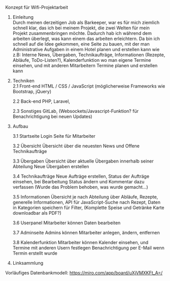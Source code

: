 Konzept für Wifi-Projektarbeit

1.	Einleitung<br>
Durch meinen derzeitigen Job als Barkeeper, war es für mich ziemlich schnell klar, das ich bei 
meinem Projekt, die zwei Welten für mein Projekt zusammenbringen möchte. Dadurch hab ich 
während dem arbeiten überlegt, was kann einem das arbeiten erleichtern. Da bin ich schnell auf 
die Idee gekommen, eine Seite zu bauen, mit der man Administrative Aufgaben in einem Hotel 
planen und erstellen kann wie z.B: Interne News, Übergaben, Technikaufträge, Informationen
(Rezepte, Abläufe, ToDo-Listen?), Kalenderfunktion wo man eigene Termine einsehen, und mit 
anderen Mitarbeitern Termine planen und erstellen kann

2.	Techniken <br>
    2.1	Front-end
        HTML / CSS / JavaScript (möglicherweise Frameworks wie Bootstrap, jQuery)

    2.2	Back-end 
        PHP, Laravel, 

    2.3	Sonstiges
        GitLab,  (Websockets/Javascript-Funktion? für Benachrichtigung bei neuen Updates)



3.	Aufbau

    3.1	Startseite
        Login Seite für Mitarbeiter

    3.2	Übersicht
        Übersicht über die neuesten News und Offene Technikaufträge 
        
    3.3	Übergaben
        Übersicht über aktuelle Übergaben innerhalb seiner Abteilung
        Neue Übergaben erstellen 

    3.4	Technikaufträge 
        Neue Aufträge erstellen, Status der Aufträge einsehen, bei Bearbeitung Status ändern und Kommentar dazu verfassen (Wurde das Problem behoben, was wurde gemacht…)

    3.5	Informationen
        Übersicht je nach Abteilung über Abläufe, Rezepte, generelle Informationen, API für JavaScript-Suche nach Rezept, Daten in Kategorien speichern für Filter, 
        (Komplette Speise und Getränke Karte downloadbar als PDF?)

    3.6	Userpanel
        Mitarbeiter können Daten bearbeiten

    3.7	Adminseite
        Admins können Mitarbeiter anlegen, ändern, entfernen
        
    3.8	Kalenderfunktion
        Mitarbeiter können Kalender einsehen, und Termine mit anderen Usern festlegen
        Benachrichtigung per E-Mail wenn Termin erstellt wurde



4.	Linksammlung

Vorläufiges Datenbankmodell: https://miro.com/app/board/uXjVMXKFt_A=/

